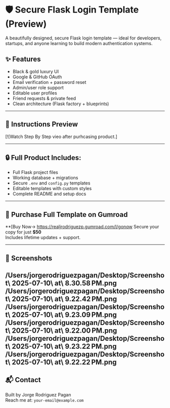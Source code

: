 # 🛡️ Secure Flask Login Template (Preview)

A beautifully designed, secure Flask login template — ideal for developers, startups, and anyone learning to build modern authentication systems.

## ✨ Features
- Black & gold luxury UI
- Google & GitHub OAuth
- Email verification + password reset
- Admin/user role support
- Editable user profiles
- Friend requests & private feed
- Clean architecture (Flask factory + blueprints)

---

## 🎥 Instructions Preview

[![Watch Step By Step vieo after purhcasing product.] 

---

## 🔒 Full Product Includes:
- Full Flask project files
- Working database + migrations
- Secure `.env` and `config.py` templates
- Editable templates with custom styles
- Complete README and setup docs

---

## 🛒 Purchase Full Template on Gumroad  
**[Buy Now-> https://realjrodriguezp.gumroad.com/l/gonqw
Secure your copy for just **$50**  
Includes lifetime updates + support.

---

## 📸 Screenshots  
/Users/jorgerodriguezpagan/Desktop/Screenshot\ 2025-07-10\ at\ 8.30.58 PM.png 
/Users/jorgerodriguezpagan/Desktop/Screenshot\ 2025-07-10\ at\ 9.22.42 PM.png
/Users/jorgerodriguezpagan/Desktop/Screenshot\ 2025-07-10\ at\ 9.23.09 PM.png
/Users/jorgerodriguezpagan/Desktop/Screenshot\ 2025-07-10\ at\ 9.22.00 PM.png
/Users/jorgerodriguezpagan/Desktop/Screenshot\ 2025-07-10\ at\ 9.23.22 PM.png
/Users/jorgerodriguezpagan/Desktop/Screenshot\ 2025-07-10\ at\ 9.22.22 PM.png 
---

## 📬 Contact  
Built by Jorge Rodriguez Pagan  
Reach me at: `your-email@example.com`


